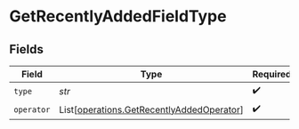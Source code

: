 # GetRecentlyAddedFieldType


## Fields

| Field                                                                                            | Type                                                                                             | Required                                                                                         | Description                                                                                      | Example                                                                                          |
| ------------------------------------------------------------------------------------------------ | ------------------------------------------------------------------------------------------------ | ------------------------------------------------------------------------------------------------ | ------------------------------------------------------------------------------------------------ | ------------------------------------------------------------------------------------------------ |
| `type`                                                                                           | *str*                                                                                            | :heavy_check_mark:                                                                               | N/A                                                                                              | tag                                                                                              |
| `operator`                                                                                       | List[[operations.GetRecentlyAddedOperator](../../models/operations/getrecentlyaddedoperator.md)] | :heavy_check_mark:                                                                               | N/A                                                                                              |                                                                                                  |